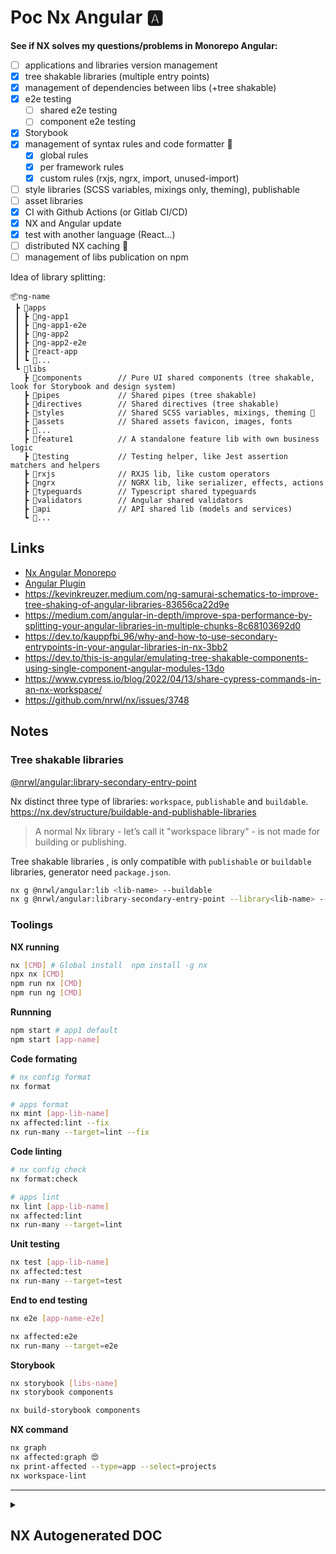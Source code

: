 # Poc Nx Angular 🅰️

**See if NX solves my questions/problems in Monorepo Angular:**

- [ ] applications and libraries version management
- [x] tree shakable libraries (multiple entry points)
- [x] management of dependencies between libs (+tree shakable)
- [x] e2e testing
  - [ ] shared e2e testing
  - [ ] component e2e testing
- [x] Storybook
- [x] management of syntax rules and code formatter 👮
  - [x] global rules
  - [x] per framework rules
  - [x] custom rules (rxjs, ngrx, import, unused-import)
- [ ] style libraries (SCSS variables, mixings only, theming), publishable
- [ ] asset libraries
- [x] CI with Github Actions (or Gitlab CI/CD)
- [x] NX and Angular update
- [x] test with another language (React...)
- [ ] distributed NX caching 🤔
- [ ] management of libs publication on npm

Idea of library splitting:

```
📦ng-name
 ┣ 📂apps
 ┃ ┣ 📂ng-app1
 ┃ ┣ 📂ng-app1-e2e
 ┃ ┣ 📂ng-app2
 ┃ ┣ 📂ng-app2-e2e
 ┃ ┣ 📂react-app
 ┃ ┗ 📂...
 ┗ 📂libs
   ┣ 📂components        // Pure UI shared components (tree shakable, look for Storybook and design system)
   ┣ 📂pipes             // Shared pipes (tree shakable)
   ┣ 📂directives        // Shared directives (tree shakable)
   ┣ 📂styles            // Shared SCSS variables, mixings, theming 🤷
   ┣ 📂assets            // Shared assets favicon, images, fonts
   ┣ 📂...
   ┣ 📂feature1          // A standalone feature lib with own business logic
   ┣ 📂testing           // Testing helper, like Jest assertion matchers and helpers
   ┣ 📂rxjs              // RXJS lib, like custom operators
   ┣ 📂ngrx              // NGRX lib, like serializer, effects, actions
   ┣ 📂typeguards        // Typescript shared typeguards
   ┣ 📂validators        // Angular shared validators
   ┣ 📂api               // API shared lib (models and services)
   ┗ 📂...
```

## Links

- [Nx Angular Monorepo](https://nx.dev/angular-tutorial/01-create-application)
- [Angular Plugin](https://nx.dev/packages/angular)
- https://kevinkreuzer.medium.com/ng-samurai-schematics-to-improve-tree-shaking-of-angular-libraries-83656ca22d9e
- https://medium.com/angular-in-depth/improve-spa-performance-by-splitting-your-angular-libraries-in-multiple-chunks-8c68103692d0
- https://dev.to/kauppfbi_96/why-and-how-to-use-secondary-entrypoints-in-your-angular-libraries-in-nx-3bb2
- https://dev.to/this-is-angular/emulating-tree-shakable-components-using-single-component-angular-modules-13do
- https://www.cypress.io/blog/2022/04/13/share-cypress-commands-in-an-nx-workspace/
- https://github.com/nrwl/nx/issues/3748

## Notes

### Tree shakable libraries

[@nrwl/angular:library-secondary-entry-point](https://nx.dev/angular/library-secondary-entry-point)

Nx distinct three type of libraries: `workspace`, `publishable` and `buildable`.
https://nx.dev/structure/buildable-and-publishable-libraries

> A normal Nx library - let’s call it "workspace library" - is not made for building or publishing.

Tree shakable libraries , is only compatible with `publishable` or `buildable` libraries, generator need `package.json`.

```bash
nx g @nrwl/angular:lib <lib-name> --buildable
nx g @nrwl/angular:library-secondary-entry-point --library<lib-name> --name=<entry-point-name>
```

### Toolings

**NX running**

```bash
nx [CMD] # Global install  npm install -g nx
npx nx [CMD]
npm run nx [CMD]
npm run ng [CMD]
```

**Runnning**

```bash
npm start # app1 default
npm start [app-name]
```

**Code formating**

```bash
# nx config format
nx format

# apps format
nx mint [app-lib-name]
nx affected:lint --fix
nx run-many --target=lint --fix
```

**Code linting**

```bash
# nx config check
nx format:check

# apps lint
nx lint [app-lib-name]
nx affected:lint
nx run-many --target=lint
```

**Unit testing**

```bash
nx test [app-lib-name]
nx affected:test
nx run-many --target=test
```

**End to end testing**

```bash
nx e2e [app-name-e2e]

nx affected:e2e
nx run-many --target=e2e
```

**Storybook**

```bash
nx storybook [libs-name]
nx storybook components

nx build-storybook components
```

**NX command**

```bash
nx graph
nx affected:graph 😍
nx print-affected --type=app --select=projects
nx workspace-lint
```

---

<details>
  <summary><h2>NX Autogenerated DOC</h2></summary>

<a href="https://nx.dev" target="_blank" rel="noreferrer"><img src="https://raw.githubusercontent.com/nrwl/nx/master/images/nx-logo.png" width="45"></a>

✨ **This workspace has been generated by [Nx, a Smart, fast and extensible build system.](https://nx.dev)** ✨

## Development server

Run `nx serve app` for a dev server. Navigate to http://localhost:4200/. The app will automatically reload if you change any of the source files.

## Understand this workspace

Run `nx graph` to see a diagram of the dependencies of the projects.

## Remote caching

Run `npx nx connect-to-nx-cloud` to enable [remote caching](https://nx.app) and make CI faster.

## Further help

Visit the [Nx Documentation](https://nx.dev) to learn more.

<p style="text-align: center;"><img src="https://raw.githubusercontent.com/nrwl/nx/master/images/nx-cloud-card.png"></p>

Nx Cloud pairs with Nx in order to enable you to build and test code more rapidly, by up to 10 times. Even teams that are new to Nx can connect to Nx Cloud and start saving time instantly.

Teams using Nx gain the advantage of building full-stack applications with their preferred framework alongside Nx’s advanced code generation and project dependency graph, plus a unified experience for both frontend and backend developers.

Visit [Nx Cloud](https://nx.app/) to learn more.

</details>
